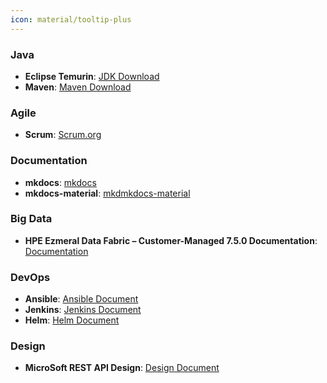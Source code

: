 ```yaml
---
icon: material/tooltip-plus
---
```


### Java
- **Eclipse Temurin**: [JDK Download](https://adoptium.net/)
- **Maven**: [Maven Download](https://maven.apache.org/download.cgi)

### Agile
- **Scrum**: [Scrum.org](https://www.scrum.org/open-assessments/scrum-open)

### Documentation
- **mkdocs**: [mkdocs](https://www.mkdocs.org/)
- **mkdocs-material**: [mkdmkdocs-material](https://squidfunk.github.io/mkdocs-material/)

### Big Data
- **HPE Ezmeral Data Fabric – Customer-Managed 7.5.0 Documentation**: [Documentation](https://support.hpe.com/hpesc/public/docDisplay?docId=a00edf75hen_us&page=index.html)

### DevOps
- **Ansible**: [Ansible Document](https://docs.ansible.com/ansible/latest/index.html)
- **Jenkins**: [Jenkins Document](https://www.jenkins.io/doc/)
- **Helm**: [Helm Document](https://helm.sh/docs/)

### Design
- **MicroSoft REST API Design**: [Design Document](https://learn.microsoft.com/en-us/azure/architecture/best-practices/api-design)